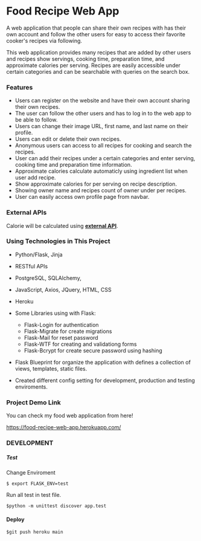 # Food Recipe Web App

A web application that people can share their own recipes with has their own account and follow the other users for easy to access their favorite cooker's recipes via following.

This web application provides many recipes that are added by other users and recipes show servings, cooking time, preparation time, and approximate calories per serving.
Recipes are easily accessible under certain categories and can be searchable with queries on the search box.

### Features

-   Users can register on the website and have their own account sharing their own recipes.
-   The user can follow the other users and has to log in to the web app to be able to follow.
-   Users can change their image URL, first name, and last name on their profile.
-   Users can edit or delete their own recipes.
-   Anonymous users can access to all recipes for cooking and search the recipes.
-   User can add their recipes under a certain categories and enter serving, cooking time and preparation time information.
-   Approximate calories calculate automaticly using ingredient list when user add recipe.
-   Show approximate calories for per serving on recipe description.
-   Showing owner name and recipes count of owner under per recipes.
-   User can easily access own profile page from navbar.

### External APIs

Calorie will be calculated using **[external API](https://api-ninjas.com/api/nutrition)**.

### Using Technologies in This Project

-   Python/Flask, Jinja
-   RESTful APIs
-   PostgreSQL, SQLAlchemy,
-   JavaScript, Axios, JQuery, HTML, CSS
-   Heroku
-   Some Libraries using with Flask:

    -   Flask-Login for authentication
    -   Flask-Migrate for create migrations
    -   Flask-Mail for reset password
    -   Flask-WTF for creating and validationg forms
    -   Flask-Bcrypt for create secure password using hashing

-   Flask Blueprint for organize the application with defines a collection of views, templates, static files.
-   Created different config setting for development, production and testing enviroments.

### Project Demo Link

You can check my food web application from here!

https://food-recipe-web-app.herokuapp.com/

### DEVELOPMENT

##### Test

Change Enviroment

```
$ export FLASK_ENV=test
```

Run all test in test file.

```
$python -m unittest discover app.test
```

#### Deploy

```
$git push heroku main
```
